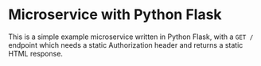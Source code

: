 # Microservice with Python Flask

This is a simple example microservice written in Python Flask, with a `GET /` endpoint which needs a static Authorization header and returns a static HTML response.
